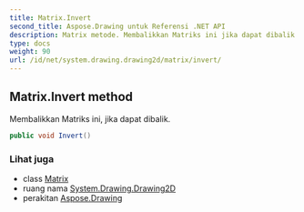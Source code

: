 ```yaml
---
title: Matrix.Invert
second_title: Aspose.Drawing untuk Referensi .NET API
description: Matrix metode. Membalikkan Matriks ini jika dapat dibalik.
type: docs
weight: 90
url: /id/net/system.drawing.drawing2d/matrix/invert/
---
```

## Matrix.Invert method

Membalikkan Matriks ini, jika dapat dibalik.

```csharp
public void Invert()
```

### Lihat juga

* class [Matrix](../)
* ruang nama [System.Drawing.Drawing2D](../../matrix/)
* perakitan [Aspose.Drawing](../../../)


